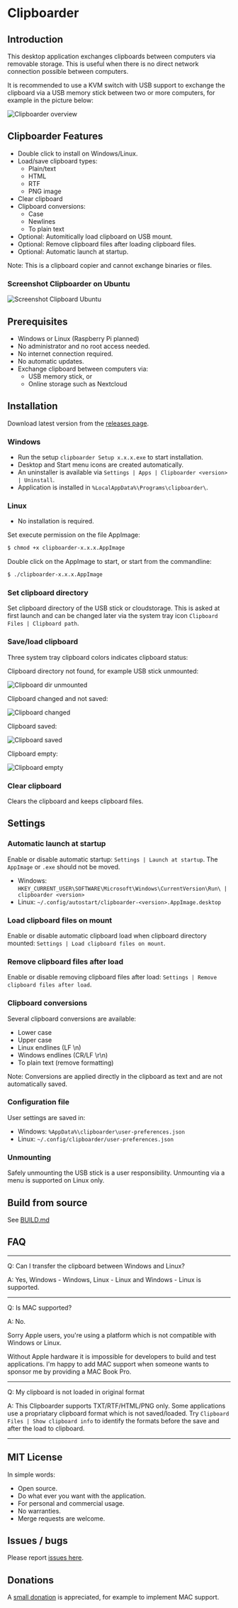 # Clipboarder

## Introduction

This desktop application exchanges clipboards between computers via removable  storage.
This is useful when there is no direct network connection possible between computers.

It is recommended to use a KVM switch with USB support to exchange the clipboard via a USB memory stick between two or more computers, for example in the picture below:

![Clipboarder overview](screenshots/overview.png)

## Clipboarder Features

* Double click to install on Windows/Linux.
* Load/save clipboard types:
  * Plain/text
  * HTML
  * RTF
  * PNG image
* Clear clipboard
* Clipboard conversions:
  * Case
  * Newlines
  * To plain text
* Optional: Automitically load clipboard on USB mount.
* Optional: Remove clipboard files after loading clipboard files.
* Optional: Automatic launch at startup.

Note: This is a clipboard copier and cannot exchange binaries or files.

### Screenshot Clipboarder on Ubuntu

![Screenshot Clipboard Ubuntu](screenshots/screenshot-clipboarder-ubuntu.png)

## Prerequisites

* Windows or Linux (Raspberry Pi planned)
* No administrator and no root access needed.
* No internet connection required.
* No automatic updates.
* Exchange clipboard between computers via:
  * USB memory stick, or
  * Online storage such as Nextcloud

## Installation

Download latest version from the [releases page](https://github.com/Erriez/Clipboarder/releases).

### Windows

* Run the setup `clipboarder Setup x.x.x.exe` to start installation.
* Desktop and Start menu icons are created automatically.
* An uninstaller is available via `Settings | Apps | Clipboarder <version> | Uninstall`.
* Application is installed in `%LocalAppData%\Programs\clipboarder\`.

### Linux

* No installation is required.  

Set execute permission on the file AppImage:

```bash
$ chmod +x clipboarder-x.x.x.AppImage
```

Double click on the AppImage to start, or start from the commandline:

```bash
$ ./clipboarder-x.x.x.AppImage
```

### Set clipboard directory

Set clipboard directory of the USB stick or cloudstorage. This is asked at first launch and can be changed later via the system tray icon `Clipboard Files | Clipboard path`.

### Save/load clipboard

Three system tray clipboard colors indicates clipboard status:

Clipboard directory not found, for example USB stick unmounted:

![Clipboard dir unmounted](resources/clipboard-red.png)

Clipboard changed and not saved:

![Clipboard changed](resources/clipboard-yellow.png)

Clipboard saved:

![Clipboard saved](resources/clipboard-green.png)

Clipboard empty:

![Clipboard empty](resources/clipboard-gray.png)

### Clear clipboard

Clears the clipboard and keeps clipboard files.

## Settings

### Automatic launch at startup

Enable or disable automatic startup: `Settings | Launch at startup`.
The `AppImage` or `.exe` should not be moved.

* Windows: `HKEY_CURRENT_USER\SOFTWARE\Microsoft\Windows\CurrentVersion\Run\ | clipboarder <version>`
* Linux: `~/.config/autostart/clipboarder-<version>.AppImage.desktop`

### Load clipboard files on mount

Enable or disable automatic clipboard load when clipboard directory mounted: `Settings | Load clipboard files on mount`.

### Remove clipboard files after load

Enable or disable removing clipboard files after load: `Settings | Remove clipboard files after load`.

### Clipboard conversions

Several clipboard conversions are available:

* Lower case
* Upper case
* Linux endlines (LF \n)
* Windows endlines (CR/LF \r\n)
* To plain text (remove formatting)

Note: Conversions are applied directly in the clipboard as text and are not automatically saved.

### Configuration file

User settings are saved in:

* Windows: `%AppData%\clipboarder\user-preferences.json`
* Linux: `~/.config/clipboarder/user-preferences.json`

### Unmounting

Safely unmounting the USB stick is a user responsibility. Unmounting via a menu is supported on Linux only.

## Build from source

See [BUILD.md](BUILD.md)

## FAQ

---

Q: Can I transfer the clipboard between Windows and Linux?

A: Yes, Windows - Windows, Linux - Linux and Windows - Linux is supported.

---

Q: Is MAC supported?

A: No.

Sorry Apple users, you're using a platform which is not compatible with Windows or Linux.

Without Apple hardware it is impossible for developers to build and test applications.
I'm happy to add MAC support when someone wants to sponsor me by providing a MAC Book Pro.

---

Q: My clipboard is not loaded in original format

A: This Clipboarder supports TXT/RTF/HTML/PNG only. Some applications use a propriatary clipboard format which is not saved/loaded.
Try `Clipboard Files | Show clipboard info` to identify the formats before the save and after the load to clipboard.

---

## MIT License

In simple words:

* Open source.
* Do what ever you want with the application.
* For personal and commercial usage.
* No warranties.
* Merge requests are welcome.

## Issues / bugs

Please report [issues here](https://github.com/Erriez/Clipboarder/issues).

## Donations

A [small donation](https://www.paypal.com/donate/?cmd=_s-xclick&hosted_button_id=FUPLMV8JNMJTQ) is appreciated, for example to implement MAC support.
